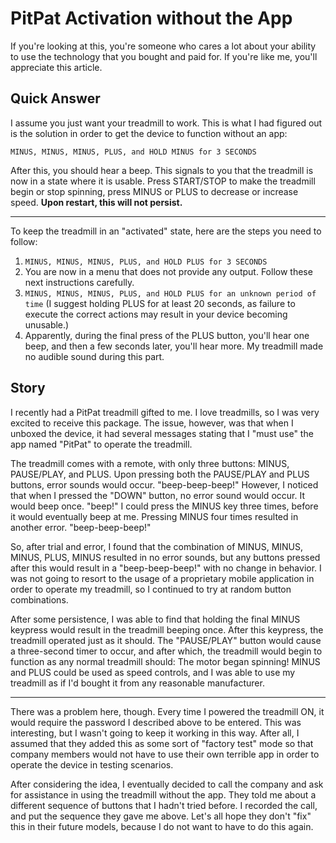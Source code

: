 # PitPat Activation without the App
If you're looking at this, you're someone who cares a lot about your ability to use the technology that you bought and paid for. If you're like me, you'll appreciate this article.

## Quick Answer
I assume you just want your treadmill to work. This is what I had figured out is the solution in order to get the device to function without an app:

`MINUS, MINUS, MINUS, PLUS, and HOLD MINUS for 3 SECONDS`

After this, you should hear a beep. This signals to you that the treadmill is now in a state where it is usable. Press START/STOP to make the treadmill begin or stop spinning, press MINUS or PLUS to decrease or increase speed. **Upon restart, this will not persist.**

---

To keep the treadmill in an "activated" state, here are the steps you need to follow:

1. `MINUS, MINUS, MINUS, PLUS, and HOLD PLUS for 3 SECONDS`
2. You are now in a menu that does not provide any output. Follow these next instructions carefully.
3. `MINUS, MINUS, MINUS, PLUS, and HOLD PLUS for an unknown period of time` (I suggest holding PLUS for at least 20 seconds, as failure to execute the correct actions may result in your device becoming unusable.)
4. Apparently, during the final press of the PLUS button, you'll hear one beep, and then a few seconds later, you'll hear more. My treadmill made no audible sound during this part.


## Story
I recently had a PitPat treadmill gifted to me. I love treadmills, so I was very excited to receive this package. The issue, however, was that when I unboxed the device, it had several messages stating that I "must use" the app named "PitPat" to operate the treadmill.

The treadmill comes with a remote, with only three buttons: MINUS, PAUSE/PLAY, and PLUS. Upon pressing both the PAUSE/PLAY and PLUS buttons, error sounds would occur. "beep-beep-beep!" However, I noticed that when I pressed the "DOWN" button, no error sound would occur. It would beep once. "beep!" I could press the MINUS key three times, before it would eventually beep at me. Pressing MINUS four times resulted in another error. "beep-beep-beep!" 

So, after trial and error, I found that the combination of MINUS, MINUS, MINUS, PLUS, MINUS resulted in no error sounds, but any buttons pressed after this would result in a "beep-beep-beep!" with no change in behavior. I was not going to resort to the usage of a proprietary mobile application in order to operate my treadmill, so I continued to try at random button combinations.

After some persistence, I was able to find that holding the final MINUS keypress would result in the treadmill beeping once. After this keypress, the treadmill operated just as it should. The "PAUSE/PLAY" button would cause a three-second timer to occur, and after which, the treadmill would begin to function as any normal treadmill should: The motor began spinning! MINUS and PLUS could be used as speed controls, and I was able to use my treadmill as if I'd bought it from any reasonable manufacturer.

---

There was a problem here, though. Every time I powered the treadmill ON, it would require the password I described above to be entered. This was interesting, but I wasn't going to keep it working in this way. After all, I assumed that they added this as some sort of "factory test" mode so that company members would not have to use their own terrible app in order to operate the device in testing scenarios.

After considering the idea, I eventually decided to call the company and ask for assistance in using the treadmill without the app. They told me about a different sequence of buttons that I hadn't tried before. I recorded the call, and put the sequence they gave me above. Let's all hope they don't "fix" this in their future models, because I do not want to have to do this again.
